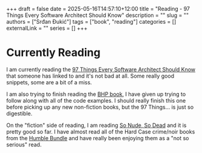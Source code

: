 +++ 
draft = false
date = 2025-05-16T14:57:10+12:00
title = "Reading - 97 Things Every Software Architect Should Know"
description = ""
slug = ""
authors = ["Srđan Đukić"]
tags = ["book", "reading"]
categories = []
externalLink = ""
series = []
+++
# Currently Reading

I am currently reading the [97 Things Every Software Architect Should Know](https://yoshi389111.github.io/kinokobooks/soft_en/index.html)
that someone has linked to and it's not bad at all. Some really good snippets, some are a bit of a miss.

I am also trying to finish reading the [BHP book](https://www.goodreads.com/book/show/54716652-black-hat-python), I have given up trying
to follow along with all of the code examples. I should really finish this one before picking up any new non-fiction books, but the 97
Things... is just so digestible.

On the "fiction" side of reading, I am reading [So Nude, So Dead](https://www.goodreads.com/book/show/24883453-so-nude-so-dead) and it is
pretty good so far. I have almost read all of the Hard Case crime/noir books from the [Humble Bundle](https://www.humblebundle.com/hard-case-crime-books)
and have really been enjoying them as a "not so serious" read.